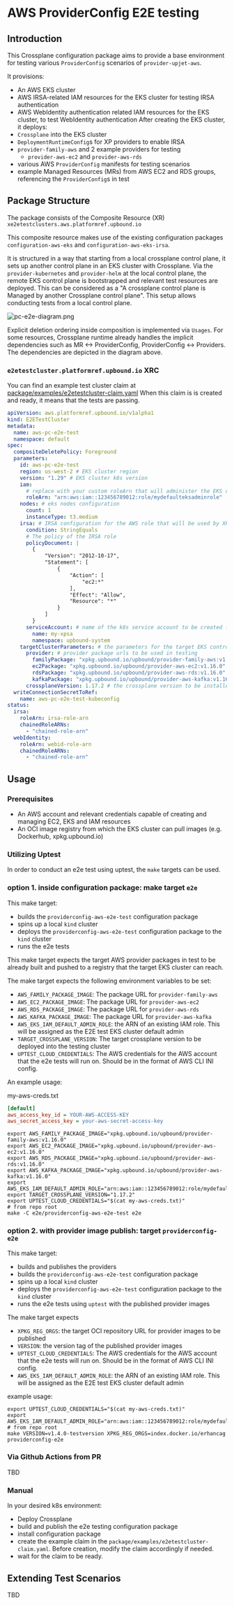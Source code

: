 # AWS ProviderConfig E2E testing

## Introduction

This Crossplane configuration package aims to provide a base environment for testing 
various `ProviderConfig` scenarios of `provider-upjet-aws`.

It provisions:
- An AWS EKS cluster
- AWS IRSA-related IAM resources for the EKS cluster for testing IRSA authentication
- AWS WebIdentity authentication related IAM resources for the EKS cluster, to test WebIdentity authentication
After creating the EKS cluster, it deploys:
- `Crossplane` into the EKS cluster
- `DeploymentRuntimeConfig`s for XP providers to enable IRSA
- `provider-family-aws` and 2 example providers for testing
  - `provider-aws-ec2` and `provider-aws-rds`
- various AWS `ProviderConfig` manifests for testing scenarios
- example Managed Resources (MRs) from AWS EC2 and RDS groups, referencing the `ProviderConfig`s in test 

## Package Structure

The package consists of the Composite Resource (XR) 
`xe2etestclusters.aws.platformref.upbound.io`

This composite resource makes use of the existing configuration 
packages `configuration-aws-eks` and `configuration-aws-eks-irsa`.

It is structured in a way that starting from a local crossplane control plane, 
it sets up another control plane in an EKS cluster with Crossplane. 
Via the `provider-kubernetes` and `provider-helm` at the local control plane, 
the remote EKS control plane is bootstrapped and relevant test resources are deployed.
This can be considered as a "A crossplane control plane is Managed by another Crossplane control plane".
This setup allows conducting tests from a local control plane.

![pc-e2e-diagram.png](docs%2Fimg%2Fpc-e2e-diagram.png)

Explicit deletion ordering inside composition is implemented via `Usages`. For some resources, 
Crossplane runtime already handles the implicit dependencies such as MR <-> ProviderConfig, ProviderConfig <-> Providers.
The dependencies are depicted in the diagram above.

### `e2etestcluster.platformref.upbound.io` XRC

You can find an example test cluster claim at [package/examples/e2etestcluster-claim.yaml](package%2Fexamples%2Fe2etestcluster-claim.yaml)
When this claim is is created and ready, it means that the tests are passing.

```yaml
apiVersion: aws.platformref.upbound.io/v1alpha1
kind: E2ETestCluster
metadata:
  name: aws-pc-e2e-test
  namespace: default
spec:
  compositeDeletePolicy: Foreground
  parameters:
    id: aws-pc-e2e-test
    region: us-west-2 # EKS cluster region
    version: "1.29" # EKS cluster k8s version
    iam:
      # replace with your custom roleArn that will administer the EKS cluster:
      roleArn: "arn:aws:iam::123456789012:role/mydefaulteksadminrole"
    nodes: # eks nodes configuration
      count: 1  
      instanceType: t3.medium
    irsa: # IRSA configuration for the AWS role that will be used by XP providers
      condition: StringEquals
      # The policy of the IRSA role
      policyDocument: |
        {
            "Version": "2012-10-17",
            "Statement": [
                {
                    "Action": [
                        "ec2:*"
                    ],
                    "Effect": "Allow",
                    "Resource": "*"
                }
            ]
        } 
      serviceAccount: # name of the k8s service account to be created for provider pods 
        name: my-xpsa
        namespace: upbound-system
    targetClusterParameters: # the parameters for the target EKS control plane cluster 
      provider: # provider package urls to be used in testing
        familyPackage: "xpkg.upbound.io/upbound/provider-family-aws:v1.16.0"
        ec2Package: "xpkg.upbound.io/upbound/provider-aws-ec2:v1.16.0"
        rdsPackage: "xpkg.upbound.io/upbound/provider-aws-rds:v1.16.0"
        kafkaPackage: "xpkg.upbound.io/upbound/provider-aws-kafka:v1.16.0"
      crossplaneVersion: 1.17.2 # the crossplane version to be installed in the testing control plane
  writeConnectionSecretToRef:
    name: aws-pc-e2e-test-kubeconfig
status:
  irsa:
    roleArn: irsa-role-arn
    chainedRoleARNs:
      - "chained-role-arn"
  webIdentity:
    roleArn: webid-role-arn
    chainedRoleARNs:
      - "chained-role-arn"

```

## Usage

### Prerequisites

- An AWS account and relevant credentials capable of creating and managing EC2, EKS and IAM resources
- An OCI image registry from which the EKS cluster can pull images (e.g. Dockerhub, xpkg.upbound.io)

### Utilizing Uptest

In order to conduct an e2e test using uptest, the `make` targets can be used.

### option 1. inside configuration package: make target `e2e`

This make target:
- builds the `providerconfig-aws-e2e-test` configuration package
- spins up a local `kind` cluster
- deploys the `providerconfig-aws-e2e-test` configuration package to the `kind` cluster
- runs the e2e tests

This make target expects the target AWS provider packages in test to be already built and pushed to
a registry that the target EKS cluster can reach.  

The make target expects the following environment variables to be set:

- `AWS_FAMILY_PACKAGE_IMAGE`: The package URL for `provider-family-aws` 
- `AWS_EC2_PACKAGE_IMAGE`: The package URL for `provider-aws-ec2`
- `AWS_RDS_PACKAGE_IMAGE`: The package URL for `provider-aws-rds`
- `AWS_KAFKA_PACKAGE_IMAGE`: The package URL for `provider-aws-kafka`
- `AWS_EKS_IAM_DEFAULT_ADMIN_ROLE`: the ARN of an existing IAM role. This will be assigned as the E2E test EKS cluster default admin
- `TARGET_CROSSPLANE_VERSION`: The target crossplane version to be deployed into the testing cluster
- `UPTEST_CLOUD_CREDENTIALS`: The AWS credentials for the AWS account that the e2e tests will run on. Should be in the format of AWS CLI INI config. 

An example usage:

my-aws-creds.txt
```ini
[default]
aws_access_key_id = YOUR-AWS-ACCESS-KEY
aws_secret_access_key = your-aws-secret-access-key
```

```shell
export AWS_FAMILY_PACKAGE_IMAGE="xpkg.upbound.io/upbound/provider-family-aws:v1.16.0"
export AWS_EC2_PACKAGE_IMAGE="xpkg.upbound.io/upbound/provider-aws-ec2:v1.16.0"
export AWS_RDS_PACKAGE_IMAGE="xpkg.upbound.io/upbound/provider-aws-rds:v1.16.0"
export AWS_KAFKA_PACKAGE_IMAGE="xpkg.upbound.io/upbound/provider-aws-kafka:v1.16.0"
export AWS_EKS_IAM_DEFAULT_ADMIN_ROLE="arn:aws:iam::123456789012:role/mydefaulteksadminrole"
export TARGET_CROSSPLANE_VERSION="1.17.2"
export UPTEST_CLOUD_CREDENTIALS="$(cat my-aws-creds.txt)"
# from repo root
make -C e2e/providerconfig-aws-e2e-test e2e
```

### option 2. with provider image publish: target `providerconfig-e2e`

This make target:
- builds and publishes the providers
- builds the `providerconfig-aws-e2e-test` configuration package
- spins up a local `kind` cluster
- deploys the `providerconfig-aws-e2e-test` configuration package to the `kind` cluster
- runs the e2e tests using `uptest` with the published provider images

The make target expects 
- `XPKG_REG_ORGS`: the target OCI repository URL for provider images to be published
- `VERSION`: the version tag of the published provider images
- `UPTEST_CLOUD_CREDENTIALS`: The AWS credentials for the AWS account that the e2e tests will run on. Should be in the format of AWS CLI INI config.
- `AWS_EKS_IAM_DEFAULT_ADMIN_ROLE`: the ARN of an existing IAM role. This will be assigned as the E2E test EKS cluster default admin

example usage:
```shell
export UPTEST_CLOUD_CREDENTIALS="$(cat my-aws-creds.txt)"
export AWS_EKS_IAM_DEFAULT_ADMIN_ROLE="arn:aws:iam::123456789012:role/mydefaulteksadminrole"
# from repo root
make VERSION=v1.4.0-testversion XPKG_REG_ORGS=index.docker.io/erhancag providerconfig-e2e
```

### Via Github Actions from PR 
TBD

### Manual
In your desired k8s environment:

- Deploy Crossplane
- build and publish the e2e testing configuration package
- install configuration package
- create the example claim in the `package/examples/e2etestcluster-claim.yaml`. Before creation, modify the claim accordingly if needed.
- wait for the claim to be ready.

## Extending Test Scenarios
TBD